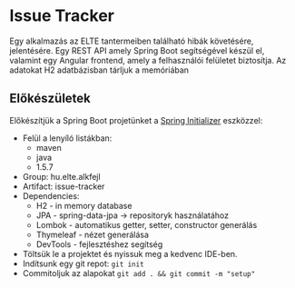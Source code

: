# Issue Tracker

Egy alkalmazás az ELTE tantermeiben található hibák követésére, jelentésére. Egy REST API amely Spring Boot segítségével készül el, valamint egy Angular frontend, amely a felhasználói felületet biztosítja. Az adatokat H2 adatbázisban tárljuk a memóriában

## Előkészületek

Előkészítjük a Spring Boot projetünket a [Spring Initializer](https://start.spring.io/) eszközzel:
 
* Felül a lenyíló listákban:
  * maven
  * java
  * 1.5.7  
* Group: hu.elte.alkfejl
* Artifact: issue-tracker
* Dependencies: 
  * H2 - in memory database
  * JPA - spring-data-jpa -> repositoryk használatához
  * Lombok - automatikus getter, setter, constructor generálás
  * Thymeleaf - nézet generálása
  * DevTools - fejlesztéshez segítség
* Töltsük le a projektet és nyissuk meg a kedvenc IDE-ben. 
* Indítsunk egy git repot: `git init`
* Commitoljuk az alapokat `git add . && git commit -m "setup"`
